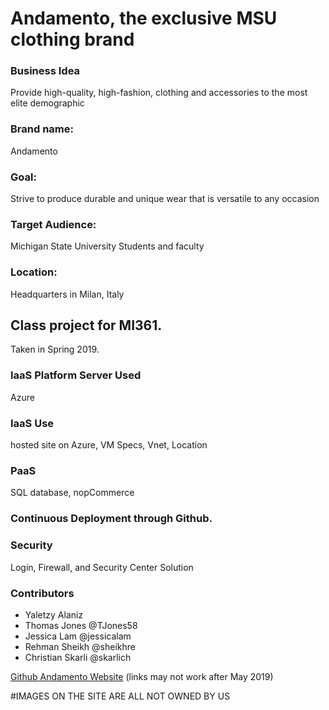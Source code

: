 # Andamento, the exclusive MSU clothing brand
### Business Idea
Provide high-quality, high-fashion, clothing and accessories to the most elite demographic
### Brand name:
Andamento
### Goal:
Strive to produce durable and unique wear that is versatile to any occasion
### Target Audience:
Michigan State University Students and faculty
### Location:
Headquarters in Milan, Italy

## Class project for MI361.
Taken in Spring 2019.
### IaaS Platform Server Used
Azure
### IaaS Use
hosted site on Azure,  VM Specs, Vnet, Location
### PaaS 
SQL database, nopCommerce
### Continuous Deployment through Github.
### Security 
Login, Firewall, and Security Center Solution

 ### Contributors
* Yaletzy Alaniz
* Thomas Jones @TJones58
* Jessica Lam @jessicalam
* Rehman Sheikh @sheikhre
* Christian Skarli @skarlich


[Github Andamento Website](https://jessicalam.github.io/Andamento/)
(links may not work after May 2019)

#IMAGES ON THE SITE ARE ALL NOT OWNED BY US
